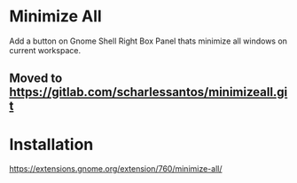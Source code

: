 # Minimize All

Add a button on Gnome Shell Right Box Panel thats minimize all windows on current workspace.

## Moved to https://gitlab.com/scharlessantos/minimizeall.git

# Installation
https://extensions.gnome.org/extension/760/minimize-all/
